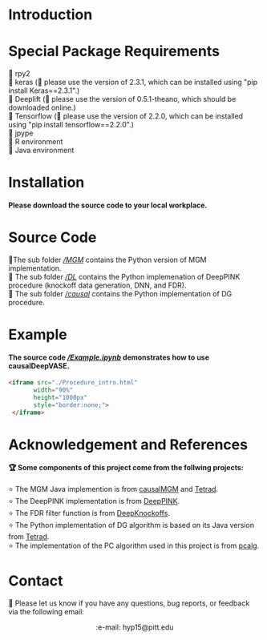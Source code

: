 
# Introduction

#### 

# Special Package Requirements

:stars: rpy2\
:stars: keras (:bell: please use the version of 2.3.1, which can be installed using "pip install Keras==2.3.1".)\
:stars: Deeplift (:bell: please use the version of 0.5.1-theano, which should be downloaded online.)\
:stars: Tensorflow (:bell: please use the version of 2.2.0, which can be installed using "pip install tensorflow==2.2.0".)\
:stars: jpype\
:stars: R environment\
:stars: Java environment

# Installation

#### Please download the source code to your local workplace.

# Source Code 

📁The sub folder [*/MGM*](./MGM/) contains the Python version of MGM implementation.\
📁 The sub folder [*/DL*](./DL/) contains the Python implemenation of DeepPINK procedure (knockoff data generation, DNN, and FDR).\
📁 The sub folder [*/causal*](./causal/) contains the Python implementation of DG procedure.

# Example

#### The source code [*/Example.ipynb*](./Example.ipynb) demonstrates how to use causalDeepVASE.

```html
<iframe src="./Procedure_intro.html"
       width="90%"
       height="1000px"
       style="border:none;">
 </iframe>
```

# Acknowledgement and References

#### :trophy: Some components of this project come from the follwing projects:
:star: The MGM Java implemention is from [causalMGM](https://github.com/benoslab/causalMGM) and [Tetrad](https://www.ccd.pitt.edu).\
:star: The DeepPINK implementation is from [DeepPINK](https://github.com/younglululu/DeepPINK).\
:star: The FDR filter function is from [DeepKnockoffs](https://github.com/msesia/deepknockoffs).\
:star: The Python implementation of DG algorithm is based on its Java version from [Tetrad](https://www.ccd.pitt.edu).\
:star: The implementation of the PC algorithm used in this project is from [pcalg](https://github.com/keiichishima/pcalg).

# Contact
:email: Please let us know if you have any questions, bug reports, or feedback via the following email:
<p align="center">
    :e-mail: hyp15@pitt.edu
</p>
    

